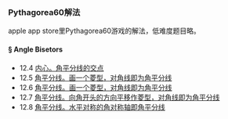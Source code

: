 ### Pythagorea60解法
apple app store里Pythagorea60游戏的解法，低难度题目略。

#### § Angle Bisetors
- 12.4 [内心。角平分线的交点](solving/Pythagorea60/12.04.png)
- 12.5 [角平分线。画一个菱型，对角线即为角平分线](solving/Pythagorea60/12.05.png)
- 12.6 [角平分线。画一个菱型，对角线即为角平分线](solving/Pythagorea60/12.06.png)
- 12.7 [角平分线。向角开头的方向平移作菱型，对角线即为角平分线](solving/Pythagorea60/12.07.png)
- 12.8 [角平分线。水平对称的角对称轴即角平分线](solving/Pythagorea60/12.08.png)




